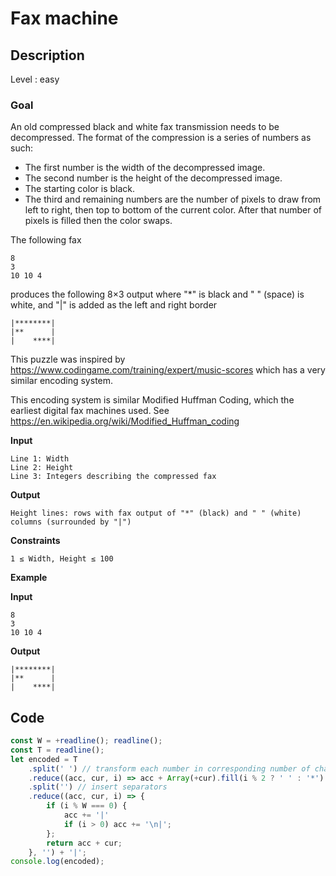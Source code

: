 # Fax machine

## Description

Level : easy

### Goal

An old compressed black and white fax transmission needs to be decompressed. The format of the compression is a series of numbers as such:

* The first number is the width of the decompressed image.
* The second number is the height of the decompressed image.
* The starting color is black.
* The third and remaining numbers are the number of pixels to draw from left to right, then top to bottom of the current color. After that number of pixels is filled then the color swaps.

The following fax
```
8
3
10 10 4
```

produces the following 8×3 output where "*" is black and " " (space) is white, and "|" is added as the left and right border
```
|********|
|**      |
|    ****|
```

This puzzle was inspired by https://www.codingame.com/training/expert/music-scores which has a very similar encoding system.

This encoding system is similar Modified Huffman Coding, which the earliest digital fax machines used. See https://en.wikipedia.org/wiki/Modified_Huffman_coding

**Input**
```
Line 1: Width
Line 2: Height
Line 3: Integers describing the compressed fax
```

**Output**
```
Height lines: rows with fax output of "*" (black) and " " (white) columns (surrounded by "|")
```

**Constraints**
```
1 ≤ Width, Height ≤ 100
```

**Example**

**Input**
```
8
3
10 10 4
```

**Output**
```
|********|
|**      |
|    ****|
```

## Code

```js
const W = +readline(); readline();
const T = readline();
let encoded = T
    .split(' ') // transform each number in corresponding number of chars
    .reduce((acc, cur, i) => acc + Array(+cur).fill(i % 2 ? ' ' : '*').join(''), '')
    .split('') // insert separators
    .reduce((acc, cur, i) => {
        if (i % W === 0) {
            acc += '|'
            if (i > 0) acc += '\n|';
        };
        return acc + cur;
    }, '') + '|';
console.log(encoded);
```

